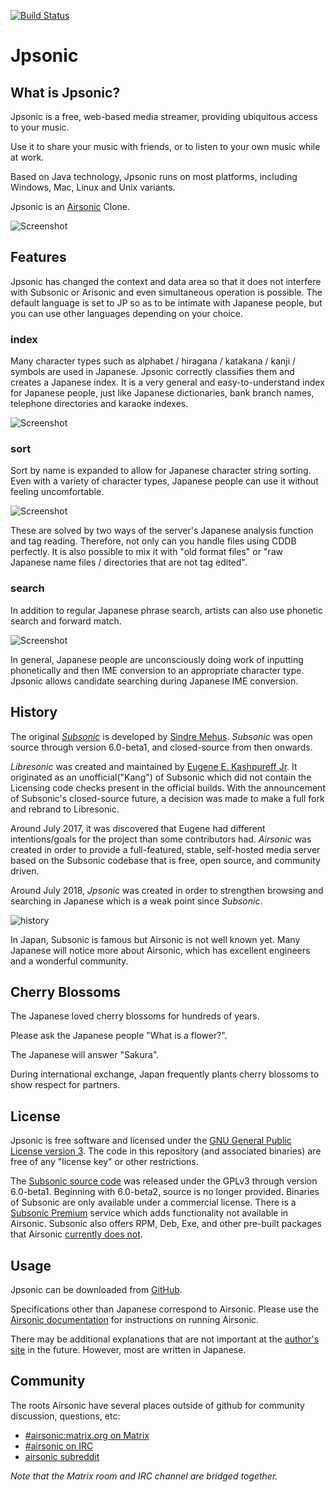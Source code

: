 <!--
# README.md
# tesshucom/jpsonic
-->
[![Build Status](https://travis-ci.org/tesshucom/jpsonic.svg?branch=master)](https://travis-ci.org/tesshucom/jpsonic)

Jpsonic
========

What is Jpsonic?
-----------------

Jpsonic is a free, web-based media streamer, providing ubiquitous access to your music.

Use it to share your music with friends, or to listen to your own music while at work.

Based on Java technology, Jpsonic runs on most platforms, including Windows, Mac, Linux and Unix variants.

Jpsonic is an [Airsonic](https://github.com/airsonic/airsonic) Clone.

![Screenshot](contrib/assets/screenshot.png)

Features
-----------------

Jpsonic has changed the context and data area so that it does not interfere with Subsonic or Arisonic and even simultaneous operation is possible.
The default language is set to JP so as to be intimate with Japanese people, but you can use other languages ​​depending on your choice.

### index

Many character types such as alphabet / hiragana / katakana / kanji / symbols are used in Japanese.
Jpsonic correctly classifies them and creates a Japanese index.
It is a very general and easy-to-understand index for Japanese people, just like Japanese dictionaries, bank branch names, telephone directories and karaoke indexes.

![Screenshot](contrib/assets/jp-index.png)

### sort

Sort by name is expanded to allow for Japanese character string sorting.
Even with a variety of character types, Japanese people can use it without feeling uncomfortable.

![Screenshot](contrib/assets/jp-sort.png)

These are solved by two ways of the server's Japanese analysis function and tag reading.
Therefore, not only can you handle files using CDDB perfectly.
It is also possible to mix it with "old format files" or "raw Japanese name files / directories that are not tag edited".

### search

In addition to regular Japanese phrase search, artists can also use phonetic search and forward match.

![Screenshot](contrib/assets/jp-search.jpg)

In general, Japanese people are unconsciously doing work of inputting phonetically and then IME conversion to an appropriate character type.
Jpsonic allows candidate searching during Japanese IME conversion.

History
-----

The original *[Subsonic](http://www.subsonic.org/)* is developed by [Sindre Mehus](mailto:sindre@activeobjects.no). *Subsonic* was open source through version 6.0-beta1, and closed-source from then onwards.

*Libresonic* was created and maintained by [Eugene E. Kashpureff Jr](mailto:eugene@kashpureff.org). It originated as an unofficial("Kang") of Subsonic which did not contain the Licensing code checks present in the official builds. With the announcement of Subsonic's closed-source future, a decision was made to make a full fork and rebrand to Libresonic.

Around July 2017, it was discovered that Eugene had different intentions/goals for the project than some contributors had. 
*Airsonic* was created in order to provide a full-featured, stable, self-hosted media server based on the Subsonic codebase that is free, open source, and community driven.

Around July 2018, *Jpsonic* was created in order to strengthen browsing and searching in Japanese which is a weak point since *Subsonic*.

![history](contrib/assets/history.png)

In Japan, Subsonic is famous but Airsonic is not well known yet.
Many Japanese will notice more about Airsonic, which has excellent engineers and a wonderful community.

Cherry Blossoms
-----

The Japanese loved cherry blossoms for hundreds of years.

Please ask the Japanese people "What is a flower?".

The Japanese will answer "Sakura".

During international exchange, Japan frequently plants cherry blossoms to show respect for partners.

License
-------

Jpsonic is free software and licensed under the [GNU General Public License version 3](http://www.gnu.org/copyleft/gpl.html). The code in this repository (and associated binaries) are free of any "license key" or other restrictions.

The [Subsonic source code](https://github.com/airsonic/subsonic-svn) was released under the GPLv3 through version 6.0-beta1. Beginning with 6.0-beta2, source is no longer provided. Binaries of Subsonic are only available under a commercial license. There is a [Subsonic Premium](http://www.subsonic.org/pages/premium.jsp) service which adds functionality not available in Airsonic. Subsonic also offers RPM, Deb, Exe, and other pre-built packages that Airsonic [currently does not](https://github.com/airsonic/airsonic/issues/65).


Usage
-----

Jpsonic can be downloaded from
[GitHub](https://github.com/jpsonic/jpsonic/releases).

Specifications other than Japanese correspond to Airsonic.
Please use the [Airsonic documentation](https://airsonic.github.io/docs/) for instructions on running Airsonic.

There may be additional explanations that are not important at the [author's site](https://tesshu.com/jpsonic/) in the future.
However, most are written in Japanese.

Community
---------

The roots Airsonic have several places outside of github for community discussion, questions, etc:

- [#airsonic:matrix.org on Matrix](https://matrix.to/#/#airsonic:matrix.org)
- [#airsonic on IRC](http://webchat.freenode.net?channels=%23airsonic)
- [airsonic subreddit](https://www.reddit.com/r/airsonic)

*Note that the Matrix room and IRC channel are bridged together.*
